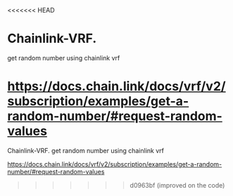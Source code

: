 <<<<<<< HEAD
# Chainlink-VRF.
get random number using chainlink vrf

https://docs.chain.link/docs/vrf/v2/subscription/examples/get-a-random-number/#request-random-values
=======
Chainlink-VRF.
get random number using chainlink vrf

https://docs.chain.link/docs/vrf/v2/subscription/examples/get-a-random-number/#request-random-values
>>>>>>> d0963bf (improved on the code)

